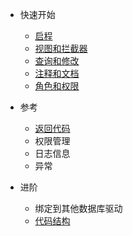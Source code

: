 
- 快速开始
    - [启程](quickstart/intro.md)
    - [视图和拦截器](quickstart/view_and_interceptors.md)
    - [查询和修改](quickstart/query_and_modify.md)
    - [注释和文档](quickstart/comment_and_doc.md)
    - [角色和权限](quickstart/permission.md)

- 参考
    - [返回代码](reference/retcode.md)
    - 权限管理
    - 日志信息
    - 异常

- 进阶
    - 绑定到其他数据库驱动
    - [代码结构](code/code.md)

